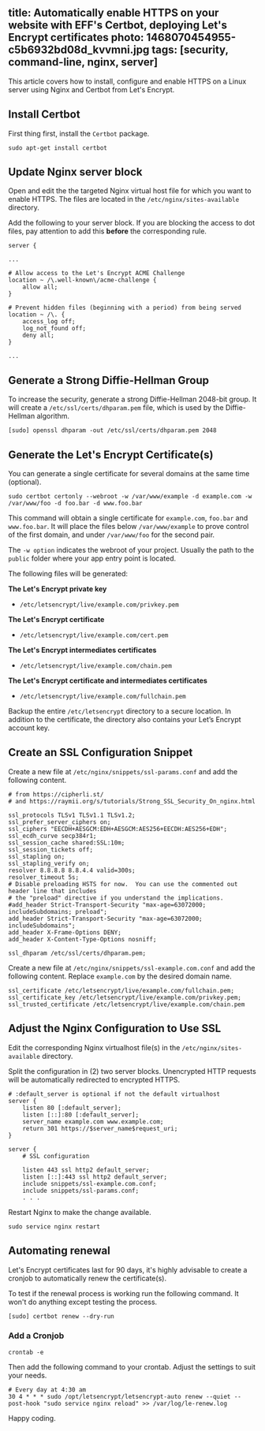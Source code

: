 title: Automatically enable HTTPS on your website with EFF's Certbot, deploying Let's Encrypt certificates
photo: 1468070454955-c5b6932bd08d_kvvmni.jpg
tags: [security, command-line, nginx, server]
---

This article covers how to install, configure and enable HTTPS on a Linux server using
Nginx and Certbot from Let's Encrypt.

## Install Certbot

First thing first, install the `Certbot` package.

```
sudo apt-get install certbot
```

## Update Nginx server block

Open and edit the the targeted Nginx virtual host file for which you want to
enable HTTPS. The files are located in the `/etc/nginx/sites-available`
directory.

Add the following to your server block. If you are blocking the access to dot
files, pay attention to add this **before** the corresponding rule.

```
server {

...

# Allow access to the Let's Encrypt ACME Challenge
location ~ /\.well-known\/acme-challenge {
    allow all;
}

# Prevent hidden files (beginning with a period) from being served
location ~ /\. {
    access_log off;
    log_not_found off;
    deny all;
}

...
```

## Generate a Strong Diffie-Hellman Group

To increase the security, generate a strong Diffie-Hellman 2048-bit group.
It will create a `/etc/ssl/certs/dhparam.pem` file, which is used by the Diffie-Hellman algorithm.

```
[sudo] openssl dhparam -out /etc/ssl/certs/dhparam.pem 2048
```

## Generate the Let's Encrypt Certificate(s)

You can generate a single certificate for several domains at the same time
(optional).

```
sudo certbot certonly --webroot -w /var/www/example -d example.com -w /var/www/foo -d foo.bar -d www.foo.bar
```

This command will obtain a single certificate for `example.com`, `foo.bar` and
`www.foo.bar`. It will place the files below `/var/www/example` to prove
control of the first domain, and under `/var/www/foo` for the second pair.

The `-w option` indicates the webroot of your project. Usually the path to the
`public` folder where your app entry point is located.

The following files will be generated:

**The Let's Encrypt private key**
- `/etc/letsencrypt/live/example.com/privkey.pem`

**The Let's Encrypt certificate**
- `/etc/letsencrypt/live/example.com/cert.pem`

**The Let's Encrypt intermediates certificates**
- `/etc/letsencrypt/live/example.com/chain.pem`

**The Let's Encrypt certificate and intermediates certificates**
- `/etc/letsencrypt/live/example.com/fullchain.pem`

Backup the entire `/etc/letsencrypt` directory to a secure location. In
addition to the certificate, the directory also contains your Let’s Encrypt
account key.

## Create an SSL Configuration Snippet

Create a new file at `/etc/nginx/snippets/ssl-params.conf` and add the
following content.

```
# from https://cipherli.st/
# and https://raymii.org/s/tutorials/Strong_SSL_Security_On_nginx.html

ssl_protocols TLSv1 TLSv1.1 TLSv1.2;
ssl_prefer_server_ciphers on;
ssl_ciphers "EECDH+AESGCM:EDH+AESGCM:AES256+EECDH:AES256+EDH";
ssl_ecdh_curve secp384r1;
ssl_session_cache shared:SSL:10m;
ssl_session_tickets off;
ssl_stapling on;
ssl_stapling_verify on;
resolver 8.8.8.8 8.8.4.4 valid=300s;
resolver_timeout 5s;
# Disable preloading HSTS for now.  You can use the commented out header line that includes
# the "preload" directive if you understand the implications.
#add_header Strict-Transport-Security "max-age=63072000; includeSubdomains; preload";
add_header Strict-Transport-Security "max-age=63072000; includeSubdomains";
add_header X-Frame-Options DENY;
add_header X-Content-Type-Options nosniff;

ssl_dhparam /etc/ssl/certs/dhparam.pem;
```

Create a new file at `/etc/nginx/snippets/ssl-example.com.conf` and add the
following content. Replace `example.com` by the desired domain name.

```
ssl_certificate /etc/letsencrypt/live/example.com/fullchain.pem;
ssl_certificate_key /etc/letsencrypt/live/example.com/privkey.pem;
ssl_trusted_certificate /etc/letsencrypt/live/example.com/chain.pem
```

## Adjust the Nginx Configuration to Use SSL

Edit the corresponding Nginx virtualhost file(s) in the
`/etc/nginx/sites-available` directory.

Split the configuration in (2) two server blocks. Unencrypted HTTP requests
will be automatically redirected to encrypted HTTPS.

```
# :default_server is optional if not the default virtualhost
server {
    listen 80 [:default_server];
    listen [::]:80 [:default_server];
    server_name example.com www.example.com;
    return 301 https://$server_name$request_uri;
}

server {
    # SSL configuration

    listen 443 ssl http2 default_server;
    listen [::]:443 ssl http2 default_server;
    include snippets/ssl-example.com.conf;
    include snippets/ssl-params.conf;
    . . .
```

Restart Nginx to make the change available.

```
sudo service nginx restart
```

## Automating renewal

Let's Encrypt certificates last for 90 days, it's highly advisable to create a
cronjob to automatically renew the certificate(s).

To test if the renewal process is working run the following command. It won't
do anything except testing the process.

```
[sudo] certbot renew --dry-run
```

### Add a Cronjob

```
crontab -e
```

Then add the following command to your crontab. Adjust the settings to suit
your needs.

```
# Every day at 4:30 am
30 4 * * * sudo /opt/letsencrypt/letsencrypt-auto renew --quiet --post-hook "sudo service nginx reload" >> /var/log/le-renew.log
```

Happy coding.
